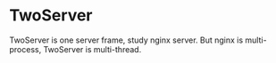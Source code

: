 TwoServer
=========

TwoServer is one server frame, study nginx server.
But nginx is multi-process, TwoServer is multi-thread.
